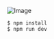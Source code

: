 ![Image](https://github.com/user-attachments/assets/7e1b7d4e-1b9c-490d-b587-42ee4c838ac7)

```
$ npm install
$ npm run dev

```
